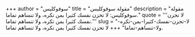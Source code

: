 +++
author = "سوفوكليس"
title = "مقولة سوفوكليس"
description = "مقولة سوفوكليس: لا تحزن نفسك كثيرا بمن تكره، ولا تنساهم تماما."
quote = '''لا تحزن نفسك كثيرا بمن تكره، ولا تنساهم تماما.'''
slug = "لا-تحزن-نفسك-كثيرا-بمن-تكره-ولا-تنساهم-تماما"
+++
لا تحزن نفسك كثيرا بمن تكره، ولا تنساهم تماما.
